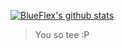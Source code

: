 [![BlueFlex's github stats](https://github-readme-stats.vercel.app/api?username=BlueFlex&show_icons=true&theme=dracula)](https://github.com/anuraghazra/github-readme-stats)

> You so tee :P